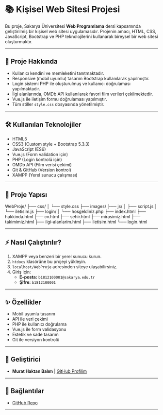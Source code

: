# 📚 Kişisel Web Sitesi Projesi

Bu proje, Sakarya Üniversitesi **Web Programlama** dersi kapsamında geliştirilmiş bir kişisel web sitesi uygulamasıdır. Projenin amacı, HTML, CSS, JavaScript, Bootstrap ve PHP teknolojilerini kullanarak bireysel bir web sitesi oluşturmaktır.

---

## 🚀 Proje Hakkında

- Kullanıcı kendini ve memleketini tanıtmaktadır.
- Responsive (mobil uyumlu) tasarım Bootstrap kullanılarak yapılmıştır.
- Login sistemi PHP ile oluşturulmuş ve kullanıcı doğrulaması yapılmaktadır.
- İlgi alanlarında, OMDb API kullanılarak favori film verileri çekilmektedir.
- Vue.js ile iletişim formu doğrulaması yapılmıştır.
- Tüm stiller `style.css` dosyasında yönetilmiştir.

---

## 🛠️ Kullanılan Teknolojiler

- HTML5
- CSS3 (Custom style + Bootstrap 5.3.3)
- JavaScript (ES6)
- Vue.js (Form validation için)
- PHP (Login kontrolü için)
- OMDb API (Film verisi çekimi)
- Git & GitHub (Version kontrol)
- XAMPP (Yerel sunucu çalışması)

---

## 📂 Proje Yapısı

WebProje/
├── css/
│ └── style.css
├── images/
├── js/
│ ├── script.js
│ └── iletisim.js
├── login/
│ └── hosgeldiniz.php
├── index.html
├── hakkinda.html
├── cv.html
├── sehir.html
├── mirasimiz.html
├── takimimiz.html
├── ilgi-alanlarim.html
├── iletisim.html
└── login.html

---

## ⚡ Nasıl Çalıştırılır?

1. XAMPP veya benzeri bir yerel sunucu kurun.
2. `htdocs` klasörüne bu projeyi yükleyin.
3. `localhost/WebProje` adresinden siteye ulaşabilirsiniz.
4. Giriş için:
   - **E-posta:** `b1812100001@sakarya.edu.tr`
   - **Şifre:** `b1812100001`

---

## ✨ Özellikler

- Mobil uyumlu tasarım
- API ile veri çekimi
- PHP ile kullanıcı doğrulama
- Vue.js ile form validasyonu
- Estetik ve sade tasarım
- Git ile versiyon kontrolü

---

## 👤 Geliştirici

- **Murat Haktan Balım** | [GitHub Profilim](https://github.com/Bal1m)

---

## 🔗 Bağlantılar

- [GitHub Repo](https://github.com/Bal1m/WebProje)

---

